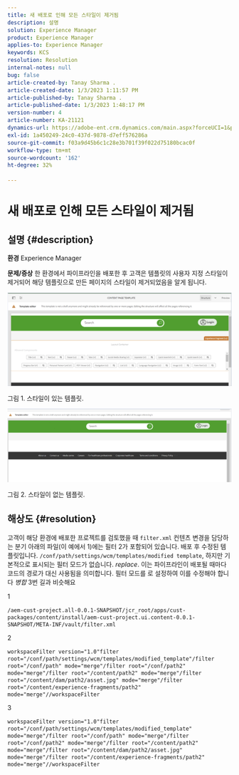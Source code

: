 ```yaml
---
title: 새 배포로 인해 모든 스타일이 제거됨
description: 설명
solution: Experience Manager
product: Experience Manager
applies-to: Experience Manager
keywords: KCS
resolution: Resolution
internal-notes: null
bug: false
article-created-by: Tanay Sharma .
article-created-date: 1/3/2023 1:11:57 PM
article-published-by: Tanay Sharma .
article-published-date: 1/3/2023 1:48:17 PM
version-number: 4
article-number: KA-21121
dynamics-url: https://adobe-ent.crm.dynamics.com/main.aspx?forceUCI=1&pagetype=entityrecord&etn=knowledgearticle&id=e75d5a2c-688b-ed11-81ac-6045bd006a22
exl-id: 1a450249-24c0-437d-9878-d7eff576286a
source-git-commit: f03a9d45b6c1c28e3b701f39f022d75180bcac0f
workflow-type: tm+mt
source-wordcount: '162'
ht-degree: 32%

---
```


# 새 배포로 인해 모든 스타일이 제거됨

## 설명 {#description}

<b>환경</b>
Experience Manager


<b>문제/증상</b>
한 환경에서 파이프라인을 배포한 후 고객은 템플릿의 사용자 지정 스타일이 제거되어 해당 템플릿으로 만든 페이지의 스타일이 제거되었음을 알게 됩니다.



![](assets/___ec5d5a2c-688b-ed11-81ac-6045bd006a22___.png)

그림 1. 스타일이 있는 템플릿.



![](assets/___f05d5a2c-688b-ed11-81ac-6045bd006a22___.png)

그림 2. 스타일이 없는 템플릿.


## 해상도 {#resolution}


고객이 해당 환경에 배포한 프로젝트를 검토했을 때 `filter.xml` 컨텐츠 변경을 담당하는 분기 아래의 파일(이 예에서 1)에는 필터 2가 포함되어 있습니다.
배포 후 수정된 템플릿입니다. `/conf/path/settings/wcm/templates/modified template`, 하지만 기본적으로 표시되는 필터 모드가 없습니다. *replace*.
이는 파이프라인이 배포될 때마다 코드의 경로가 대신 사용됨을 의미합니다.
필터 모드를 로 설정하여 이를 수정해야 합니다 *병합* 3번 길과 비슷해요

1


```
/aem-cust-project.all-0.0.1-SNAPSHOT/jcr_root/apps/cust-packages/content/install/aem-cust-project.ui.content-0.0.1-SNAPSHOT/META-INF/vault/filter.xml
```



2

```
workspaceFilter version="1.0"filter root="/conf/path/settings/wcm/templates/modified_template"/filter root="/conf/path" mode="merge"/filter root="/conf/path2" mode="merge"/filter root="/content/path2" mode="merge"/filter root="/content/dam/path2/asset.jpg" mode="merge"/filter root="/content/experience-fragments/path2" mode="merge"//workspaceFilter
```




3


```
workspaceFilter version="1.0"filter root="/conf/path/settings/wcm/templates/modified_template" mode="merge"/filter root="/conf/path" mode="merge"/filter root="/conf/path2" mode="merge"/filter root="/content/path2" mode="merge"/filter root="/content/dam/path2/asset.jpg" mode="merge"/filter root="/content/experience-fragments/path2" mode="merge"//workspaceFilter
```
